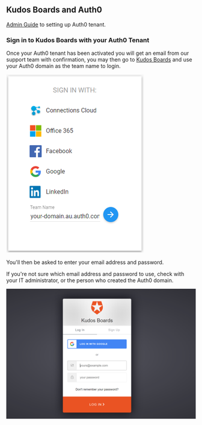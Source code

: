 ## Kudos Boards and Auth0

[Admin Guide](/boards/auth0/) to setting up Auth0 tenant.

### Sign in to Kudos Boards with your Auth0 Tenant

Once your Auth0 tenant has been activated you will get an email from our support team with confirmation, you may then go to [Kudos Boards](https://kudosboards.com) and use your Auth0 domain as the team name to login.

![Kudos Boards Login](/assets/auth0/boards-login.png)


You'll then be asked to enter your email address and password.

If you're not sure which email address and password to use, check with your IT administrator, or the person who created the Auth0 domain.

![Kudos Boards Login](/assets/auth0/boards-login2.png)

